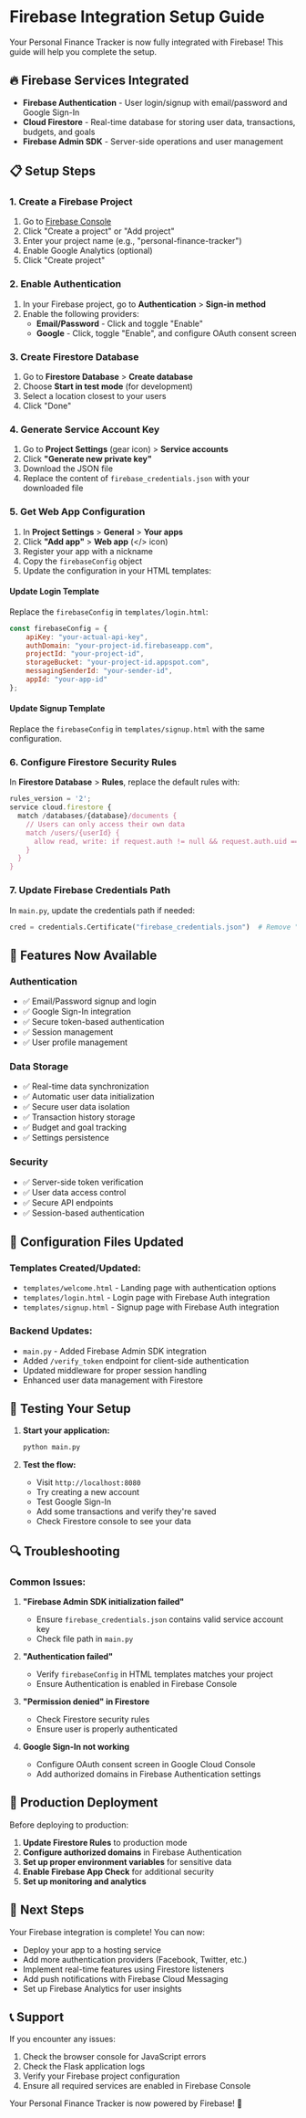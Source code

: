 # Firebase Integration Setup Guide

Your Personal Finance Tracker is now fully integrated with Firebase! This guide will help you complete the setup.

## 🔥 Firebase Services Integrated

- **Firebase Authentication** - User login/signup with email/password and Google Sign-In
- **Cloud Firestore** - Real-time database for storing user data, transactions, budgets, and goals
- **Firebase Admin SDK** - Server-side operations and user management

## 📋 Setup Steps

### 1. Create a Firebase Project

1. Go to [Firebase Console](https://console.firebase.google.com/)
2. Click "Create a project" or "Add project"
3. Enter your project name (e.g., "personal-finance-tracker")
4. Enable Google Analytics (optional)
5. Click "Create project"

### 2. Enable Authentication

1. In your Firebase project, go to **Authentication** > **Sign-in method**
2. Enable the following providers:
   - **Email/Password** - Click and toggle "Enable"
   - **Google** - Click, toggle "Enable", and configure OAuth consent screen

### 3. Create Firestore Database

1. Go to **Firestore Database** > **Create database**
2. Choose **Start in test mode** (for development)
3. Select a location closest to your users
4. Click "Done"

### 4. Generate Service Account Key

1. Go to **Project Settings** (gear icon) > **Service accounts**
2. Click **"Generate new private key"**
3. Download the JSON file
4. Replace the content of `firebase_credentials.json` with your downloaded file

### 5. Get Web App Configuration

1. In **Project Settings** > **General** > **Your apps**
2. Click **"Add app"** > **Web app** (</> icon)
3. Register your app with a nickname
4. Copy the `firebaseConfig` object
5. Update the configuration in your HTML templates:

#### Update Login Template
Replace the `firebaseConfig` in `templates/login.html`:
```javascript
const firebaseConfig = {
    apiKey: "your-actual-api-key",
    authDomain: "your-project-id.firebaseapp.com",
    projectId: "your-project-id",
    storageBucket: "your-project-id.appspot.com",
    messagingSenderId: "your-sender-id",
    appId: "your-app-id"
};
```

#### Update Signup Template
Replace the `firebaseConfig` in `templates/signup.html` with the same configuration.

### 6. Configure Firestore Security Rules

In **Firestore Database** > **Rules**, replace the default rules with:

```javascript
rules_version = '2';
service cloud.firestore {
  match /databases/{database}/documents {
    // Users can only access their own data
    match /users/{userId} {
      allow read, write: if request.auth != null && request.auth.uid == userId;
    }
  }
}
```

### 7. Update Firebase Credentials Path

In `main.py`, update the credentials path if needed:
```python
cred = credentials.Certificate("firebase_credentials.json")  # Remove "Project/" if needed
```

## 🚀 Features Now Available

### Authentication
- ✅ Email/Password signup and login
- ✅ Google Sign-In integration
- ✅ Secure token-based authentication
- ✅ Session management
- ✅ User profile management

### Data Storage
- ✅ Real-time data synchronization
- ✅ Automatic user data initialization
- ✅ Secure user data isolation
- ✅ Transaction history storage
- ✅ Budget and goal tracking
- ✅ Settings persistence

### Security
- ✅ Server-side token verification
- ✅ User data access control
- ✅ Secure API endpoints
- ✅ Session-based authentication

## 🔧 Configuration Files Updated

### Templates Created/Updated:
- `templates/welcome.html` - Landing page with authentication options
- `templates/login.html` - Login page with Firebase Auth integration
- `templates/signup.html` - Signup page with Firebase Auth integration

### Backend Updates:
- `main.py` - Added Firebase Admin SDK integration
- Added `/verify_token` endpoint for client-side authentication
- Updated middleware for proper session handling
- Enhanced user data management with Firestore

## 🧪 Testing Your Setup

1. **Start your application:**
   ```bash
   python main.py
   ```

2. **Test the flow:**
   - Visit `http://localhost:8080`
   - Try creating a new account
   - Test Google Sign-In
   - Add some transactions and verify they're saved
   - Check Firestore console to see your data

## 🔍 Troubleshooting

### Common Issues:

1. **"Firebase Admin SDK initialization failed"**
   - Ensure `firebase_credentials.json` contains valid service account key
   - Check file path in `main.py`

2. **"Authentication failed"**
   - Verify `firebaseConfig` in HTML templates matches your project
   - Ensure Authentication is enabled in Firebase Console

3. **"Permission denied" in Firestore**
   - Check Firestore security rules
   - Ensure user is properly authenticated

4. **Google Sign-In not working**
   - Configure OAuth consent screen in Google Cloud Console
   - Add authorized domains in Firebase Authentication settings

## 📱 Production Deployment

Before deploying to production:

1. **Update Firestore Rules** to production mode
2. **Configure authorized domains** in Firebase Authentication
3. **Set up proper environment variables** for sensitive data
4. **Enable Firebase App Check** for additional security
5. **Set up monitoring and analytics**

## 🎯 Next Steps

Your Firebase integration is complete! You can now:
- Deploy your app to a hosting service
- Add more authentication providers (Facebook, Twitter, etc.)
- Implement real-time features using Firestore listeners
- Add push notifications with Firebase Cloud Messaging
- Set up Firebase Analytics for user insights

## 📞 Support

If you encounter any issues:
1. Check the browser console for JavaScript errors
2. Check the Flask application logs
3. Verify your Firebase project configuration
4. Ensure all required services are enabled in Firebase Console

Your Personal Finance Tracker is now powered by Firebase! 🎉